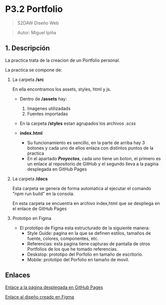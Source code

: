 # P3.2 Portfolio

> S2DAW Diseño Web 

> Autor: Miguel Ipiña

## 1. Descripción

La practica trata de la creacion de un Portfolio personal.

La practica se compone de:

1. La carpeta **/src**

    En ella encontramos los assets, styles, html y js.

    - Dentro de **/assets** hay:
        1. Imagenes utilizadads
        2. Fuentes importadas

    - En la carpeta **/styles** estan agrupados los archivos _.scss_

    - **index.html**
        - Su funcionamiento es sencillo, en la parte de arriba hay 3 botones y cada uno de ellos enlaza con distintos puntos de la practica
        - En el apartado **_Proyectos_**, cada uno tiene un boton, el primero es un enlace al repositorio de GitHub y el segundo lleva a la pagina desplegada en GitHub Pages
  
2. La carpeta **/docs**

    Esta carpeta se genera de forma automatica al ejecutar el comando "npm run build" en la consola.

    En esta carpeta se encuentra en archivo index,html que se despliega en el enlace de GitHub Pages

3. Prototipo en Figma

   - El prototipo de Figma esta estructurado de la siguiente manera:
       - Style Guide: pagina en la que se definen estilos, tamaños de fuente, colores, componentes, etc.
       - Referencias: esta pagina tiene capturas de pantalla de otros Portfolios de los que he tomado referencias.
       - Deskstop: prototipo del Porfolio en tamaño de escritorio.
       - Mobile: prototipo del Porfolio en tamaño de movil.

## Enlaces

  [Enlace a la página desplegada en GitHub Pages](https://miguelipi.github.io/P3.2-Porfolio)

  [Enlace al diseño creado en Figma](https://www.figma.com/design/mdrneqKoRZgGfxipcTesbm/Portfolio?node-id=3-4&t=E6766hAhUs2zzcBr-1)
